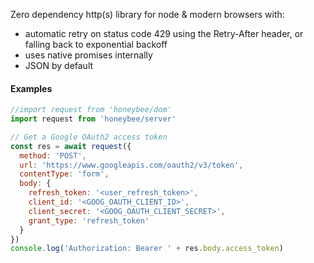 Zero dependency http(s) library for node & modern browsers with:
- automatic retry on status code 429 using the Retry-After header, or falling back to exponential backoff
- uses native promises internally
- JSON by default

#### Examples
```javascript
//import request from 'honeybee/dom'
import request from 'honeybee/server'

// Get a Google OAuth2 access token
const res = await request({
  method: 'POST',
  url: 'https://www.googleapis.com/oauth2/v3/token',
  contentType: 'form',
  body: {
    refresh_token: '<user_refresh_token>',
    client_id: '<GOOG_OAUTH_CLIENT_ID>',
    client_secret: '<GOOG_OAUTH_CLIENT_SECRET>',
    grant_type: 'refresh_token'
  }
})
console.log('Authorization: Bearer ' + res.body.access_token)
```
